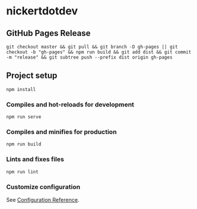 # nickertdotdev

## GitHub Pages Release
```
git checkout master && git pull && git branch -D gh-pages || git checkout -b "gh-pages" && npm run build && git add dist && git commit -m "release" && git subtree push --prefix dist origin gh-pages
```

## Project setup
```
npm install
```

### Compiles and hot-reloads for development
```
npm run serve
```

### Compiles and minifies for production
```
npm run build
```

### Lints and fixes files
```
npm run lint
```

### Customize configuration
See [Configuration Reference](https://cli.vuejs.org/config/).
